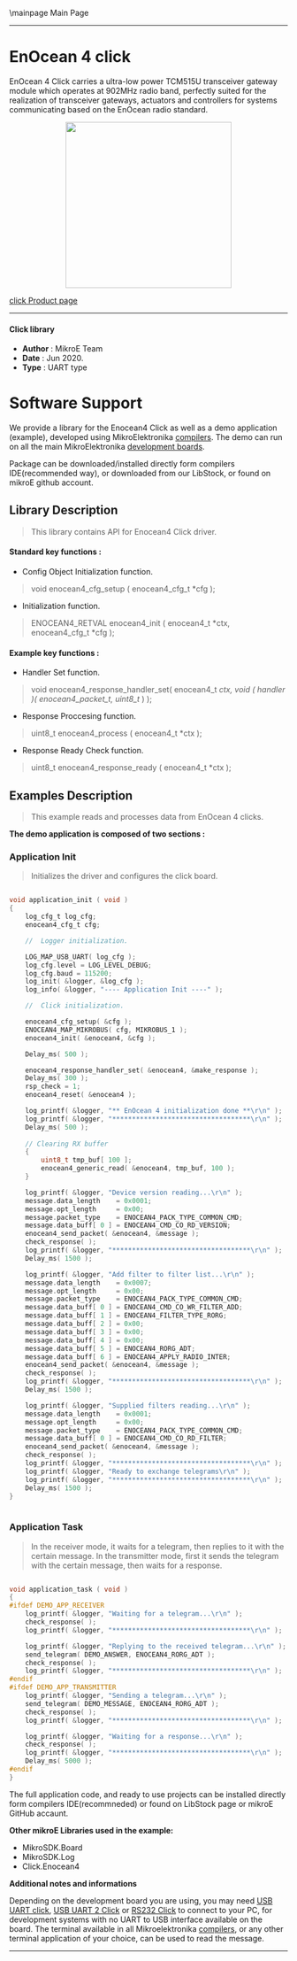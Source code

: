 \mainpage Main Page
 
---
# EnOcean 4 click

EnOcean 4 Click carries a ultra-low power TCM515U transceiver gateway module which operates at 902MHz radio band, perfectly suited for the realization of transceiver gateways, actuators and controllers for systems communicating based on the EnOcean radio standard.

<p align="center">
  <img src="https://download.mikroe.com/images/click_for_ide/enocean4_click.png" height=300px>
</p>

[click Product page](https://www.mikroe.com/enocean-4-click)

---


#### Click library 

- **Author**        : MikroE Team
- **Date**          : Jun 2020.
- **Type**          : UART type


# Software Support

We provide a library for the Enocean4 Click 
as well as a demo application (example), developed using MikroElektronika 
[compilers](https://shop.mikroe.com/compilers). 
The demo can run on all the main MikroElektronika [development boards](https://shop.mikroe.com/development-boards).

Package can be downloaded/installed directly form compilers IDE(recommended way), or downloaded from our LibStock, or found on mikroE github account. 

## Library Description

> This library contains API for Enocean4 Click driver.

#### Standard key functions :

- Config Object Initialization function.
> void enocean4_cfg_setup ( enocean4_cfg_t *cfg ); 
 
- Initialization function.
> ENOCEAN4_RETVAL enocean4_init ( enocean4_t *ctx, enocean4_cfg_t *cfg );

#### Example key functions :

- Handler Set function.
> void enocean4_response_handler_set( enocean4_t *ctx, void ( *handler )( enocean4_packet_t*, uint8_t* ) );
 
- Response Proccesing function.
> uint8_t enocean4_process ( enocean4_t *ctx );

- Response Ready Check function.
> uint8_t enocean4_response_ready ( enocean4_t *ctx );

## Examples Description
 
> This example reads and processes data from EnOcean 4 clicks.

**The demo application is composed of two sections :**

### Application Init 

> Initializes the driver and configures the click board.

```c

void application_init ( void )
{
    log_cfg_t log_cfg;
    enocean4_cfg_t cfg;

    //  Logger initialization.

    LOG_MAP_USB_UART( log_cfg );
    log_cfg.level = LOG_LEVEL_DEBUG;
    log_cfg.baud = 115200;
    log_init( &logger, &log_cfg );
    log_info( &logger, "---- Application Init ----" );

    //  Click initialization.

    enocean4_cfg_setup( &cfg );
    ENOCEAN4_MAP_MIKROBUS( cfg, MIKROBUS_1 );
    enocean4_init( &enocean4, &cfg );

    Delay_ms( 500 );

    enocean4_response_handler_set( &enocean4, &make_response );
    Delay_ms( 300 );
    rsp_check = 1;
    enocean4_reset( &enocean4 );

    log_printf( &logger, "** EnOcean 4 initialization done **\r\n" );
    log_printf( &logger, "***********************************\r\n" );
    Delay_ms( 500 );
    
    // Clearing RX buffer
    {
        uint8_t tmp_buf[ 100 ];
        enocean4_generic_read( &enocean4, tmp_buf, 100 );
    }

    log_printf( &logger, "Device version reading...\r\n" );
    message.data_length    = 0x0001;
    message.opt_length     = 0x00;
    message.packet_type    = ENOCEAN4_PACK_TYPE_COMMON_CMD;
    message.data_buff[ 0 ] = ENOCEAN4_CMD_CO_RD_VERSION;
    enocean4_send_packet( &enocean4, &message );
    check_response( );
    log_printf( &logger, "***********************************\r\n" );
    Delay_ms( 1500 );

    log_printf( &logger, "Add filter to filter list...\r\n" );
    message.data_length    = 0x0007;
    message.opt_length     = 0x00;
    message.packet_type    = ENOCEAN4_PACK_TYPE_COMMON_CMD;
    message.data_buff[ 0 ] = ENOCEAN4_CMD_CO_WR_FILTER_ADD;
    message.data_buff[ 1 ] = ENOCEAN4_FILTER_TYPE_RORG;
    message.data_buff[ 2 ] = 0x00;
    message.data_buff[ 3 ] = 0x00;
    message.data_buff[ 4 ] = 0x00;
    message.data_buff[ 5 ] = ENOCEAN4_RORG_ADT;
    message.data_buff[ 6 ] = ENOCEAN4_APPLY_RADIO_INTER;
    enocean4_send_packet( &enocean4, &message );
    check_response( );
    log_printf( &logger, "***********************************\r\n" );
    Delay_ms( 1500 );

    log_printf( &logger, "Supplied filters reading...\r\n" );
    message.data_length    = 0x0001;
    message.opt_length     = 0x00;
    message.packet_type    = ENOCEAN4_PACK_TYPE_COMMON_CMD;
    message.data_buff[ 0 ] = ENOCEAN4_CMD_CO_RD_FILTER;
    enocean4_send_packet( &enocean4, &message );
    check_response( );
    log_printf( &logger, "***********************************\r\n" );
    log_printf( &logger, "Ready to exchange telegrams\r\n" );
    log_printf( &logger, "***********************************\r\n" );
    Delay_ms( 1500 );
}
  
```

### Application Task

> In the receiver mode, it waits for a telegram, then replies to it with the certain message.
> In the transmitter mode, first it sends the telegram with the certain message, 
> then waits for a response.

```c

void application_task ( void )
{
#ifdef DEMO_APP_RECEIVER
    log_printf( &logger, "Waiting for a telegram...\r\n" );
    check_response( );
    log_printf( &logger, "***********************************\r\n" );

    log_printf( &logger, "Replying to the received telegram...\r\n" );
    send_telegram( DEMO_ANSWER, ENOCEAN4_RORG_ADT );
    check_response( );
    log_printf( &logger, "***********************************\r\n" );
#endif
#ifdef DEMO_APP_TRANSMITTER
    log_printf( &logger, "Sending a telegram...\r\n" );
    send_telegram( DEMO_MESSAGE, ENOCEAN4_RORG_ADT );
    check_response( );
    log_printf( &logger, "***********************************\r\n" );

    log_printf( &logger, "Waiting for a response...\r\n" );
    check_response( );
    log_printf( &logger, "***********************************\r\n" );
    Delay_ms( 5000 );
#endif
}  

```

The full application code, and ready to use projects can be  installed directly form compilers IDE(recommneded) or found on LibStock page or mikroE GitHub accaunt.

**Other mikroE Libraries used in the example:** 

- MikroSDK.Board
- MikroSDK.Log
- Click.Enocean4

**Additional notes and informations**

Depending on the development board you are using, you may need 
[USB UART click](https://shop.mikroe.com/usb-uart-click), 
[USB UART 2 Click](https://shop.mikroe.com/usb-uart-2-click) or 
[RS232 Click](https://shop.mikroe.com/rs232-click) to connect to your PC, for 
development systems with no UART to USB interface available on the board. The 
terminal available in all Mikroelektronika 
[compilers](https://shop.mikroe.com/compilers), or any other terminal application 
of your choice, can be used to read the message.



---
